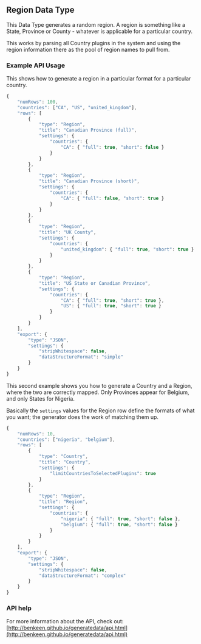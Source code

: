 ## Region Data Type

This Data Type generates a random region. A region is something like a State, Province or County - whatever is 
applicable for a particular country.

This works by parsing all Country plugins in the system and using the region information there as the pool of region 
names to pull from.


### Example API Usage

This shows how to generate a region in a particular format for a particular country.

```javascript
{
    "numRows": 100,
    "countries": ["CA", "US", "united_kingdom"],
    "rows": [
        {
            "type": "Region",
            "title": "Canadian Province (full)",
            "settings": {
                "countries": {
                    "CA": { "full": true, "short": false }
                }
            }
        },
        {
            "type": "Region",
            "title": "Canadian Province (short)",
            "settings": {
                "countries": {
                    "CA": { "full": false, "short": true }
                }
            }
        },
        {
            "type": "Region",
            "title": "UK County",
            "settings": {
                "countries": {
                    "united_kingdom": { "full": true, "short": true }
                }
            }
        },
        {
            "type": "Region",
            "title": "US State or Canadian Province",
            "settings": {
                "countries": {
                    "CA": { "full": true, "short": true },
                    "US": { "full": true, "short": true }
                }
            }
        }
    ],
    "export": {
        "type": "JSON",
        "settings": {
            "stripWhitespace": false,
            "dataStructureFormat": "simple"
        }
    }
}
```

This second example shows you how to generate a Country and a Region, where the two are correctly mapped. Only Provinces 
appear for Belgium, and only States for Nigeria.

Basically the `settings` values for the Region row define the formats of what you want; the generator does the work 
of matching them up.

```javascript
{
    "numRows": 10,
    "countries": ["nigeria", "belgium"],
    "rows": [
        {
            "type": "Country",
            "title": "Country",
            "settings": {
                "limitCountriesToSelectedPlugins": true
            }
        },
        {
            "type": "Region",
            "title": "Region",
            "settings": {
                "countries": {
                    "nigeria": { "full": true, "short": false },
                    "belgium": { "full": true, "short": false }
                }
            }
        }
    ],
    "export": {
        "type": "JSON",
        "settings": {
            "stripWhitespace": false,
            "dataStructureFormat": "complex"
        }
    }
}
```

 
### API help

For more information about the API, check out:
[http://benkeen.github.io/generatedata/api.html](http://benkeen.github.io/generatedata/api.html)
